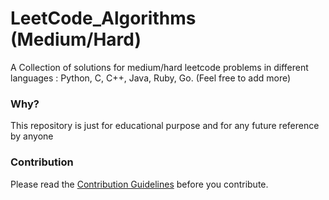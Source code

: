 # LeetCode_Algorithms (Medium/Hard)

A Collection of solutions for medium/hard leetcode problems in different languages : Python, C, C++, Java, Ruby, Go. (Feel free to add more)

### Why?
This repository is just for educational purpose and for any future reference by anyone

### Contribution
Please read the [Contribution Guidelines](CONTRIBUTION.md) before you contribute.
